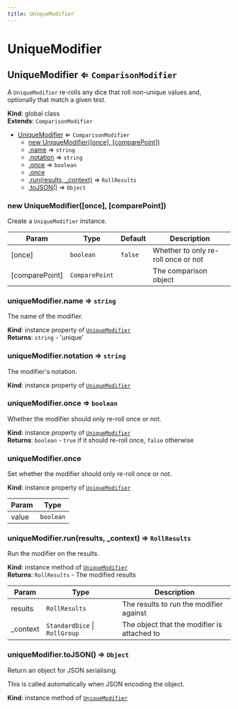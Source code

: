 ```yaml
---
title: UniqueModifier
---
```


# UniqueModifier

<a name="UniqueModifier"></a>

## UniqueModifier ⇐ <code>ComparisonModifier</code>
A `UniqueModifier` re-rolls any dice that roll non-unique values and, optionally that match a given test.

**Kind**: global class  
**Extends**: <code>ComparisonModifier</code>  

* [UniqueModifier](#UniqueModifier) ⇐ <code>ComparisonModifier</code>
    * [new UniqueModifier([once], [comparePoint])](#new_UniqueModifier_new)
    * [.name](#UniqueModifier+name) ⇒ <code>string</code>
    * [.notation](#UniqueModifier+notation) ⇒ <code>string</code>
    * [.once](#UniqueModifier+once) ⇒ <code>boolean</code>
    * [.once](#UniqueModifier+once)
    * [.run(results, _context)](#UniqueModifier+run) ⇒ <code>RollResults</code>
    * [.toJSON()](#UniqueModifier+toJSON) ⇒ <code>Object</code>

<a name="new_UniqueModifier_new"></a>

### new UniqueModifier([once], [comparePoint])
Create a `UniqueModifier` instance.


| Param | Type | Default | Description |
| --- | --- | --- | --- |
| [once] | <code>boolean</code> | <code>false</code> | Whether to only re-roll once or not |
| [comparePoint] | <code>ComparePoint</code> | <code></code> | The comparison object |

<a name="UniqueModifier+name"></a>

### uniqueModifier.name ⇒ <code>string</code>
The name of the modifier.

**Kind**: instance property of [<code>UniqueModifier</code>](#UniqueModifier)  
**Returns**: <code>string</code> - 'unique'  
<a name="UniqueModifier+notation"></a>

### uniqueModifier.notation ⇒ <code>string</code>
The modifier's notation.

**Kind**: instance property of [<code>UniqueModifier</code>](#UniqueModifier)  
<a name="UniqueModifier+once"></a>

### uniqueModifier.once ⇒ <code>boolean</code>
Whether the modifier should only re-roll once or not.

**Kind**: instance property of [<code>UniqueModifier</code>](#UniqueModifier)  
**Returns**: <code>boolean</code> - `true` if it should re-roll once, `false` otherwise  
<a name="UniqueModifier+once"></a>

### uniqueModifier.once
Set whether the modifier should only re-roll once or not.

**Kind**: instance property of [<code>UniqueModifier</code>](#UniqueModifier)  

| Param | Type |
| --- | --- |
| value | <code>boolean</code> | 

<a name="UniqueModifier+run"></a>

### uniqueModifier.run(results, _context) ⇒ <code>RollResults</code>
Run the modifier on the results.

**Kind**: instance method of [<code>UniqueModifier</code>](#UniqueModifier)  
**Returns**: <code>RollResults</code> - The modified results  

| Param | Type | Description |
| --- | --- | --- |
| results | <code>RollResults</code> | The results to run the modifier against |
| _context | <code>StandardDice</code> \| <code>RollGroup</code> | The object that the modifier is attached to |

<a name="UniqueModifier+toJSON"></a>

### uniqueModifier.toJSON() ⇒ <code>Object</code>
Return an object for JSON serialising.

This is called automatically when JSON encoding the object.

**Kind**: instance method of [<code>UniqueModifier</code>](#UniqueModifier)  
